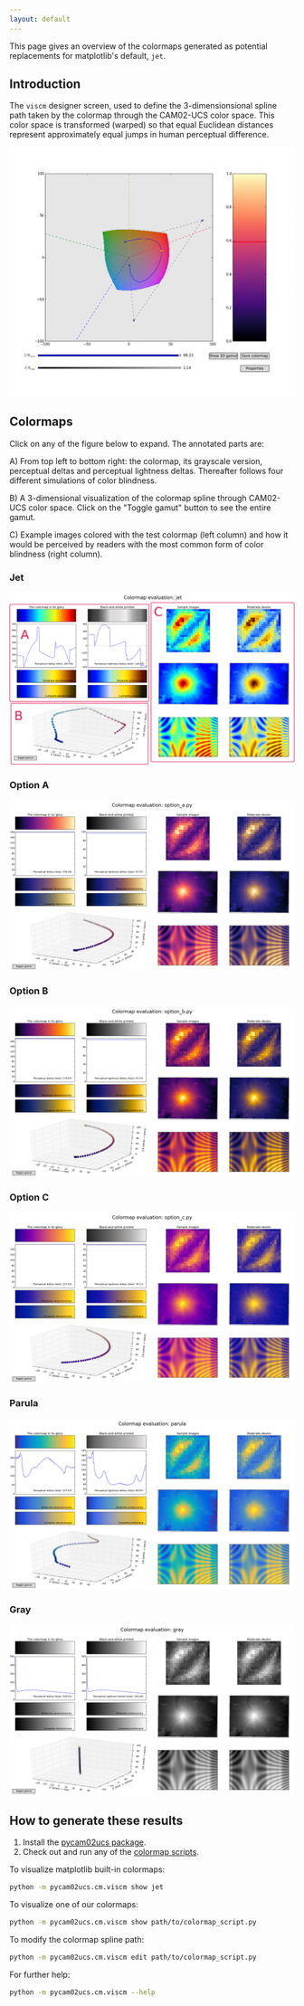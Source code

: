 ```yaml
---
layout: default
---
```


This page gives an overview of the colormaps generated as potential
replacements for matplotlib's default, ``jet``.

## Introduction

The ``viscm`` designer screen, used to define the 3-dimensionsional
spline path taken by the colormap through the CAM02-UCS color space.
This color space is transformed (warped) so that equal Euclidean
distances represent approximately equal jumps in human perceptual
difference.

<a href="./images/screenshots/editor.png"><img src="./images/screenshots/editor.png"></a>

## Colormaps

Click on any of the figure below to expand.  The annotated parts are:

A) From top left to bottom right: the colormap, its grayscale version,
perceptual deltas and perceptual lightness deltas.  Thereafter follows
four different simulations of color blindness.

B) A 3-dimensional visualization of the colormap spline through
   CAM02-UCS color space.  Click on the "Toggle gamut" button to see
   the entire gamut.

C) Example images colored with the test colormap (left column) and how
   it would be perceived by readers with the most common form of color
   blindness (right column).

### Jet

<a href="./images/screenshots/jet.png"><img src="./images/jet-annotated.png"></a>

### Option A

<a href="./images/screenshots/option_a.png"><img
src="./images/screenshots/option_a.png"></a>

### Option B

<a href="./images/screenshots/option_b.png"><img src="./images/screenshots/option_b.png"></a>

### Option C

<a href="./images/screenshots/option_c.png"><img src="./images/screenshots/option_c.png"></a>


### Parula

<a href="./images/screenshots/parula.png"><img src="./images/screenshots/parula.png"></a>

### Gray

<a href="./images/screenshots/gray.png"><img src="./images/screenshots/gray.png"></a>


## How to generate these results

1. Install the [pycam02ucs package](https://github.com/njsmith/pycam02ucs).
2. Check out and run any of the
   [colormap scripts](https://github.com/bids/colormap).

To visualize matplotlib built-in colormaps:

```sh
python -m pycam02ucs.cm.viscm show jet
```

To visualize one of our colormaps:

```sh
python -m pycam02ucs.cm.viscm show path/to/colormap_script.py
```

To modify the colormap spline path:

```sh
python -m pycam02ucs.cm.viscm edit path/to/colormap_script.py
```

For further help:

```sh
python -m pycam02ucs.cm.viscm --help
```
